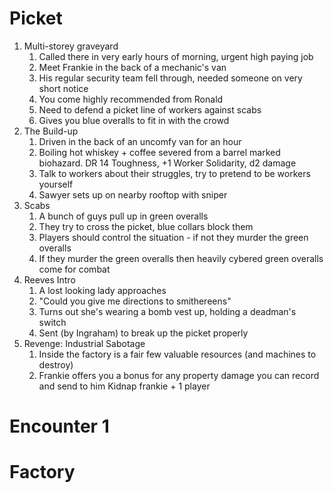 # Picket
1. Multi-storey graveyard
	1. Called there in very early hours of morning, urgent high paying job
	2. Meet Frankie in the back of a mechanic's van
	3. His regular security team fell through, needed someone on very short notice
	4. You come highly recommended from Ronald
	5. Need to defend a picket line of workers against scabs
	6. Gives you blue overalls to fit in with the crowd
2. The Build-up
	1. Driven in the back of an uncomfy van for an hour
	2. Boiling hot whiskey + coffee severed from a barrel marked biohazard. DR 14 Toughness, +1 Worker Solidarity, d2 damage
	3. Talk to workers about their struggles, try to pretend to be workers yourself 
	4. Sawyer sets up on nearby rooftop with sniper
3. Scabs
	1. A bunch of guys pull up in green overalls
	2. They try to cross the picket, blue collars block them
	3. Players should control the situation - if not they murder the green overalls
	4. If they murder the green overalls then heavily cybered green overalls come for combat 
4. Reeves Intro
	1. A lost looking lady approaches
	2. "Could you give me directions to smithereens"
	3. Turns out she's wearing a bomb vest up, holding a deadman's switch
	4. Sent (by Ingraham) to break up the picket properly
5. Revenge: Industrial Sabotage
	1. Inside the factory is a fair few valuable resources (and machines to destroy)
	2. Frankie offers you a bonus for any property damage you can record and send to him
Kidnap frankie + 1 player

# Encounter 1

# Factory

<!--stackedit_data:
eyJoaXN0b3J5IjpbLTE3OTU3NjkxMzMsMTczNjUxMjg0MCwtNz
gwMDk0MzYsMzIzMDUxOTc4LC0xODk3NTc3OTk5LC00MDk3NzEx
ODQsLTEzMDc2Mjc0MjksLTEyMTQ1NzcxNTIsLTc3NzkyNDExOS
wtMjA5MjUzOTc5MywtMTY3Njk4NDY4NCwtMTI3MzU3OTg3Nywt
MTIwOTcwODI1OSwxODU5Mzc3NjQsODAxNjEwNjMwLC0xNzg0MD
QwMDIsMTM0Mjk0ODE0NCwtMjA4ODc0NjYxMiw3MzA5OTgxMTZd
fQ==
-->